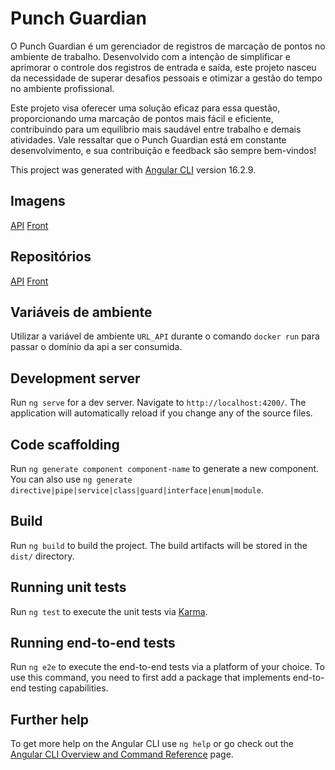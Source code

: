 # Punch Guardian

O Punch Guardian é um gerenciador de registros de marcação de pontos no ambiente de trabalho. Desenvolvido com a intenção de simplificar e aprimorar o controle dos registros de entrada e saída, este projeto nasceu da necessidade de superar desafios pessoais e otimizar a gestão do tempo no ambiente profissional.

Este projeto visa oferecer uma solução eficaz para essa questão, proporcionando uma marcação de pontos mais fácil e eficiente, contribuindo para um equilíbrio mais saudável entre trabalho e demais atividades. Vale ressaltar que o Punch Guardian está em constante desenvolvimento, e sua contribuição e feedback são sempre bem-vindos!

This project was generated with [Angular CLI](https://github.com/angular/angular-cli) version 16.2.9.

## Imagens

[API](https://hub.docker.com/r/victorwanderley/punch-guardian-backend)
[Front](https://hub.docker.com/r/victorwanderley/punch-guardian-front)

## Repositórios

[API](https://github.com/victorwanderley1/PunchGuardian)
[Front](https://github.com/victorwanderley1/Punch-Guardian-Front)

## Variáveis de ambiente
Utilizar a variável de ambiente `URL_API` durante o comando `docker run` para passar o domínio da api a ser consumida.

## Development server

Run `ng serve` for a dev server. Navigate to `http://localhost:4200/`. The application will automatically reload if you change any of the source files.

## Code scaffolding

Run `ng generate component component-name` to generate a new component. You can also use `ng generate directive|pipe|service|class|guard|interface|enum|module`.

## Build

Run `ng build` to build the project. The build artifacts will be stored in the `dist/` directory.

## Running unit tests

Run `ng test` to execute the unit tests via [Karma](https://karma-runner.github.io).

## Running end-to-end tests

Run `ng e2e` to execute the end-to-end tests via a platform of your choice. To use this command, you need to first add a package that implements end-to-end testing capabilities.

## Further help

To get more help on the Angular CLI use `ng help` or go check out the [Angular CLI Overview and Command Reference](https://angular.io/cli) page.
